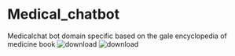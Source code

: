 # Medical_chatbot
Medicalchat bot domain specific based on the gale encyclopedia of medicine book
![download](https://github.com/user-attachments/assets/9ab9c5ee-da6f-4e75-a0a2-d2014888f84c)
![download](https://github.com/user-attachments/assets/17ca0453-b421-4e89-803c-03c8b025d9b0)
